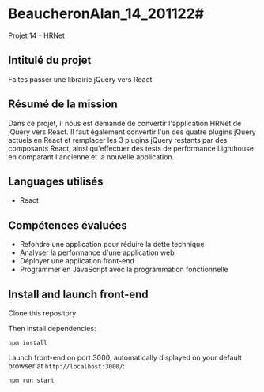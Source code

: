 # BeaucheronAlan_14_201122# 

Projet 14 - HRNet

<!-- ABOUT THE PROJECT -->

## Intitulé du projet

Faites passer une librairie jQuery vers React

## Résumé de la mission

Dans ce projet, il nous est demandé de convertir l'application HRNet de jQuery vers React. Il faut également convertir l'un des quatre plugins jQuery actuels en React et remplacer les 3 plugins jQuery restants par des composants React, ainsi qu'effectuer des tests de performance Lighthouse en comparant l'ancienne et la nouvelle application.

## Languages utilisés

- React

## Compétences évaluées

- Refondre une application pour réduire la dette technique
- Analyser la performance d'une application web
- Déployer une application front-end
- Programmer en JavaScript avec la programmation fonctionnelle

<!-- GETTING STARTED -->

## Install and launch front-end

Clone this repository

Then install dependencies:

`npm install`

Launch front-end on port 3000, automatically displayed on your default browser at `http://localhost:3000/`:

`npm run start`

